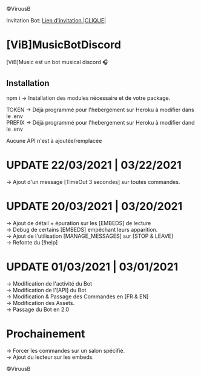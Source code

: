 ©ViruusB

Invitation Bot: [Lien d'invitation |CLIQUE|](https://discord.com/oauth2/authorize?client_id=749823254126133318&permissions=37080128&scope=bot)

# [ViB]MusicBotDiscord

[ViB]Music est un bot musical discord 🎧  

## Installation

npm i -> Installation des modules nécessaire et de votre package.

TOKEN -> Déjà programmé pour l'hebergement sur Heroku à modifier dans le .env  
PREFIX -> Déjà programmé pour l'hebergement sur Heroku à modifier dand le .env  

Aucune API n'est à ajoutée/remplacée  

# UPDATE 22/03/2021 | 03/22/2021  
-> Ajout d'un message [TimeOut 3 secondes] sur toutes commandes.  
  
# UPDATE 20/03/2021 | 03/20/2021  
-> Ajout de détail + épuration sur les [EMBEDS] de lecture  
-> Debug de certains [EMBEDS] empêchant leurs apparition.  
-> Ajout de l'utilisation [MANAGE_MESSAGES] sur [STOP & LEAVE]  
-> Refonte du [!help]  

# UPDATE 01/03/2021 | 03/01/2021  
-> Modification de l'activité du Bot  
-> Modification de l'[API] du Bot    
-> Modification & Passage des Commandes en [FR & EN]  
-> Modification des Assets.  
-> Passage du Bot en 2.0  

# Prochainement  
-> Forcer les commandes sur un salon spécifié.  
-> Ajout du lecteur sur les embeds.  

©ViruusB

